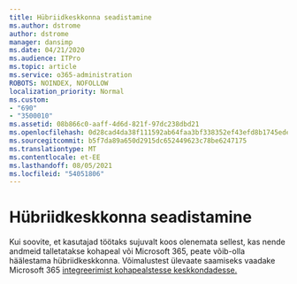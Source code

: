 ```yaml
---
title: Hübriidkeskkonna seadistamine
ms.author: dstrome
author: dstrome
manager: dansimp
ms.date: 04/21/2020
ms.audience: ITPro
ms.topic: article
ms.service: o365-administration
ROBOTS: NOINDEX, NOFOLLOW
localization_priority: Normal
ms.custom:
- "690"
- "3500010"
ms.assetid: 08b866c0-aaff-4d6d-821f-97dc238dbd21
ms.openlocfilehash: 0d28cad4da38f111592ab64faa3bf338352ef43efd8b1745ede3498efffb9a4f
ms.sourcegitcommit: b5f7da89a650d2915dc652449623c78be6247175
ms.translationtype: MT
ms.contentlocale: et-EE
ms.lasthandoff: 08/05/2021
ms.locfileid: "54051806"
---
```

# <a name="setting-up-a-hybrid-environment"></a>Hübriidkeskkonna seadistamine

Kui soovite, et kasutajad töötaks sujuvalt koos olenemata sellest, kas nende andmeid talletatakse kohapeal või Microsoft 365, peate võib-olla häälestama hübriidkeskkonna. Võimalustest ülevaate saamiseks vaadake Microsoft 365 [integreerimist kohapealstesse keskkondadesse.](https://docs.microsoft.com/office365/enterprise/office-365-integration)
  